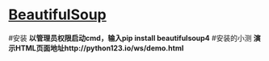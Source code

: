 # [BeautifulSoup](https://www.crummy.com/software/BeautifulSoup/)
#安装 
**以管理员权限启动cmd，输入pip install beautifulsoup4**
#安装的小测
**演示HTML页面地址http://python123.io/ws/demo.html**









